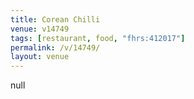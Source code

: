 ```yaml
---
title: Corean Chilli
venue: v14749
tags: [restaurant, food, "fhrs:412017"]
permalink: /v/14749/
layout: venue
---
```

null